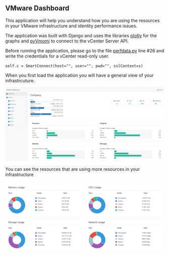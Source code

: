 VMware Dashboard
------------------

This application will help you understand how you are using the resources in your VMware infrastructure and identity performance issues. 

 The application was built with Django and uses the libraries [plotly](https://plot.ly/graphing-libraries/) for the graphs and [pyVmomi](https://github.com/vmware/pyvmomi) to connect to the vCenter Server API. 
 
 Before running the application, please go to the file [perfdata.py](application/lib/perfdata.py) line #26 and write the credentials for a vCenter read-only user. 
 ```
 self.c = SmartConnect(host="", user="", pwd="", sslContext=s)
 ```
 
 When you first load the application you will have a general view of your infrastrcuture. 

 ![datacenter](img/datacenter_1.PNG)

You can see the resources that are using more resources in your infrastructure 

![datacenter](img/datacenter_2.PNG)
